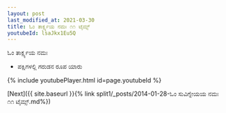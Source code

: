 ```yaml
---
layout: post
last_modified_at: 2021-03-30
title: ಓಂ ತಾರ್ಕ್ಷ್ಯಯ ನಮಃ ೧೧ ಟೈಮ್ಸ್
youtubeId: lsaJkx1Eu5Q
---
```

 
 
 ಓಂ ತಾರ್ಕ್ಷ್ಯಯ ನಮಃ  
 
 -  ಪಕ್ಷಿಗಳಲ್ಲಿ ಗರುಡನ ರೂಪ ಯಾರು 
 
  
 
  
 
 
 
 
 
 


{% include youtubePlayer.html id=page.youtubeId %}
 
[Next]({{ site.baseurl }}{% link  split1/_posts/2014-01-28-ಓಂ ಸುವಿಗ್ನೇಯಯ ನಮಃ ೧೧ ಟೈಮ್ಸ್.md%})
 
